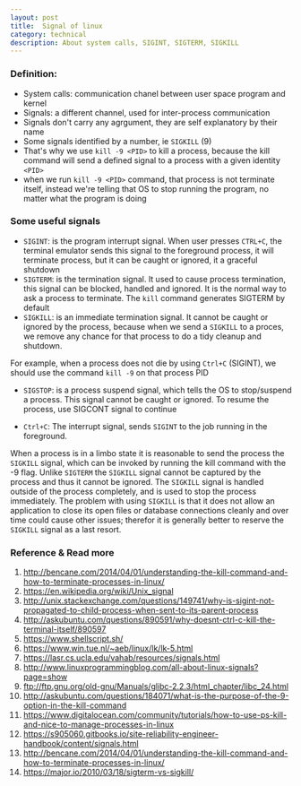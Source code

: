```yaml
---
layout: post
title:  Signal of linux
category: technical 
description: About system calls, SIGINT, SIGTERM, SIGKILL
---
```


### Definition:

- System calls: communication chanel between user space program and kernel
- Signals: a different channel, used for inter-process communication
- Signals don't carry any agrgument, they are self explanatory by their name
- Some signals identified by a number, ie `SIGKILL` (9)
- That's why we use `kill -9 <PID>` to kill a process, because the kill command will send a defined signal to a process with a given identity `<PID>`
- when we run `kill -9 <PID>` command, that process is not terminate itself, instead we're telling that OS to stop running the program, no matter what the program is doing

<!--description-->

### Some useful signals

- `SIGINT`: is the program interrupt signal. When user presses `CTRL+C`, the terminal emulator sends this signal to the foreground process, it will terminate process, but it can be caught or ignored, it a graceful shutdown
- `SIGTERM`: is the termination signal. It used to cause process termination, this signal can be blocked, handled and ignored. It is the normal way to ask a process to terminate. The `kill` command generates SIGTERM by default
- `SIGKILL`: is an immediate termination signal. It cannot be caught or ignored by the process, because when we send a `SIGKILL` to a proces, we remove any chance for that process to do a tidy cleanup and shutdown. 

For example, when a process does not die by using `Ctrl+C` (SIGINT), we should use the command `kill -9` on that process PID

- `SIGSTOP`: is a process suspend signal, which tells the OS to stop/suspend a process. This signal cannot be caught or ignored. To resume the process, use SIGCONT signal to continue 

- `Ctrl+C`: The interrupt signal, sends `SIGINT` to the job running in the foreground.

When a process is in a limbo state it is reasonable to send the process the `SIGKILL` signal, which can be invoked by running the kill command with the -9 flag. Unlike `SIGTERM` the `SIGKILL` signal cannot be captured by the process and thus it cannot be ignored. The `SIGKILL` signal is handled outside of the process completely, and is used to stop the process immediately. The problem with using `SIGKILL` is that it does not allow an application to close its open files or database connections cleanly and over time could cause other issues; therefor it is generally better to reserve the `SIGKILL` signal as a last resort.

### Reference & Read more
1. http://bencane.com/2014/04/01/understanding-the-kill-command-and-how-to-terminate-processes-in-linux/
2. https://en.wikipedia.org/wiki/Unix_signal
3. http://unix.stackexchange.com/questions/149741/why-is-sigint-not-propagated-to-child-process-when-sent-to-its-parent-process
4. http://askubuntu.com/questions/890591/why-doesnt-ctrl-c-kill-the-terminal-itself/890597
5. https://www.shellscript.sh/
6. https://www.win.tue.nl/~aeb/linux/lk/lk-5.html
7. https://lasr.cs.ucla.edu/vahab/resources/signals.html
8. http://www.linuxprogrammingblog.com/all-about-linux-signals?page=show
9. ftp://ftp.gnu.org/old-gnu/Manuals/glibc-2.2.3/html_chapter/libc_24.html
10. http://askubuntu.com/questions/184071/what-is-the-purpose-of-the-9-option-in-the-kill-command
11. https://www.digitalocean.com/community/tutorials/how-to-use-ps-kill-and-nice-to-manage-processes-in-linux
12. https://s905060.gitbooks.io/site-reliability-engineer-handbook/content/signals.html
13. http://bencane.com/2014/04/01/understanding-the-kill-command-and-how-to-terminate-processes-in-linux/
14. https://major.io/2010/03/18/sigterm-vs-sigkill/

